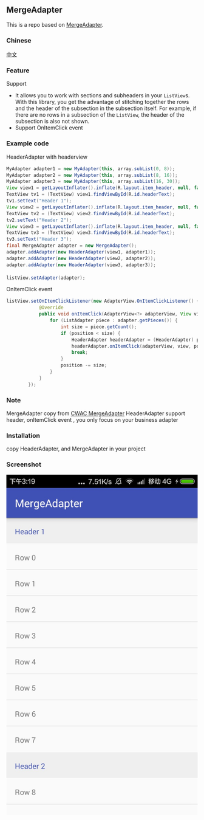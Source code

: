## MergeAdapter

This is a repo based on [MergeAdapter](https://github.com/commonsguy/cwac-merge).

### Chinese 
[中文](/README_CN.md)

 
### Feature
 Support 
- It allows you to work with sections and subheaders in your `ListView`s. With this library, you get the advantage of stitching together the rows and the header of the subsection in the subsection itself. For example, if there are no rows in a subsection of the `ListView`, the header of the subsection is also not shown.
- Support OnItemClick event


### Example code

HeaderAdapter with headerview 

```java
MyAdapter adapter1 = new MyAdapter(this, array.subList(0, 8));
MyAdapter adapter2 = new MyAdapter(this, array.subList(8, 16));
MyAdapter adapter3 = new MyAdapter(this, array.subList(16, 30));
View view1 = getLayoutInflater().inflate(R.layout.item_header, null, false);
TextView tv1 = (TextView) view1.findViewById(R.id.headerText);
tv1.setText("Header 1");
View view2 = getLayoutInflater().inflate(R.layout.item_header, null, false);
TextView tv2 = (TextView) view2.findViewById(R.id.headerText);
tv2.setText("Header 2");
View view3 = getLayoutInflater().inflate(R.layout.item_header, null, false);
TextView tv3 = (TextView) view3.findViewById(R.id.headerText);
tv3.setText("Header 3");
final MergeAdapter adapter = new MergeAdapter();
adapter.addAdapter(new HeaderAdapter(view1, adapter1));
adapter.addAdapter(new HeaderAdapter(view2, adapter2));
adapter.addAdapter(new HeaderAdapter(view3, adapter3));

listView.setAdapter(adapter);
```


OnItemClick event 

```java
listView.setOnItemClickListener(new AdapterView.OnItemClickListener() {
            @Override
            public void onItemClick(AdapterView<?> adapterView, View view, int position, long id) {
                for (ListAdapter piece : adapter.getPieces()) {
                    int size = piece.getCount();
                    if (position < size) {
                        HeaderAdapter headerAdapter = (HeaderAdapter) piece;
                        headerAdapter.onItemClick(adapterView, view, position, id);
                        break;
                    }
                    position -= size;
                }
            }
        });
```


### Note
MergeAdapter copy from [CWAC MergeAdapter](https://github.com/commonsguy/cwac-merge)
HeaderAdapter support header, onItemClick event , you only focus on your business adapter

### Installation
copy HeaderAdapter, and MergeAdapter in your project

### Screenshot

![Screenshot](art/mergeadapter_2016_08_28_001.png)
